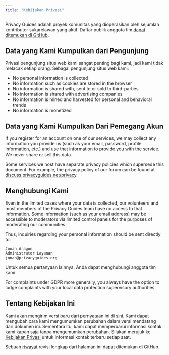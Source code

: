 ```yaml
---
title: "Kebijakan Privasi"
---
```


Privacy Guides adalah proyek komunitas yang dioperasikan oleh sejumlah kontributor sukarelawan yang aktif. Daftar publik anggota tim [dapat ditemukan di GitHub](https://github.com/orgs/privacyguides/people).

## Data yang Kami Kumpulkan dari Pengunjung

Privasi pengunjung situs web kami sangat penting bagi kami, jadi kami tidak melacak setiap orang. Sebagai pengunjung situs web kami:

- No personal information is collected
- No information such as cookies are stored in the browser
- No information is shared with, sent to or sold to third-parties
- No information is shared with advertising companies
- No information is mined and harvested for personal and behavioral trends
- No information is monetized

## Data yang Kami Kumpulkan Dari Pemegang Akun

If you register for an account on one of our services, we may collect any information you provide us (such as your email, password, profile information, etc.) and use that information to provide you with the service. We never share or sell this data.

Some services we host have separate privacy policies which supersede this document. For example, the privacy policy of our forum can be found at [discuss.privacyguides.net/privacy](https://discuss.privacyguides.net/privacy).

## Menghubungi Kami

Even in the limited cases where your data is collected, our volunteers and most members of the Privacy Guides team have no access to that information. Some information (such as your email address) may be accessible to moderators via limited control panels for the purposes of moderating our communities.

Thus, inquiries regarding your personal information should be sent directly to:

```text
Jonah Aragon
Administrator Layanan
jonah@privacyguides.org
```

Untuk semua pertanyaan lainnya, Anda dapat menghubungi anggota tim kami.

For complaints under GDPR more generally, you always have the option to lodge complaints with your local data protection supervisory authorities.

## Tentang Kebijakan Ini

Kami akan mengirim versi baru dari pernyataan ini [di sini](privacy-policy.md). Kami dapat mengubah cara kami mengumumkan perubahan dalam versi mendatang dari dokumen ini. Sementara itu, kami dapat memperbarui informasi kontak kami kapan saja tanpa mengumumkan perubahan. Silakan merujuk ke [Kebijakan Privasi](privacy-policy.md) untuk informasi kontak terbaru setiap saat.

Sebuah [riwayat](https://github.com/privacyguides/privacyguides.org/commits/main/docs/about/privacy-policy.md) revisi lengkap dari halaman ini dapat ditemukan di GitHub.
